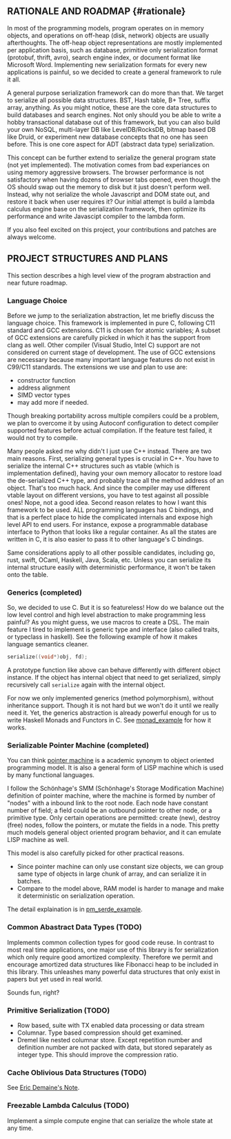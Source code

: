 RATIONALE AND ROADMAP {#rationale}
---------------------

In most of the programming models, program operates on in memory
objects, and operations on off-heap (disk, network) objects are usually
afterthoughts. The off-heap object representations are mostly
implemented per application basis, such as database, primitive only
serialization format (protobuf, thrift, avro), search engine index, or
document format like Microsoft Word. Implementing new serialization
formats for every new applications is painful, so we decided to create a
general framework to rule it all.

A general purpose serialization framework can do more than that. We
target to serialize all possible data structures. BST, Hash table, B+
Tree, suffix array, anything. As you might notice, these are the core
data structures to build databases and search engines. Not only should
you be able to write a hobby transactional database out of this
framework, but you can also build your own NoSQL, multi-layer DB like
LevelDB/RocksDB, bitmap based DB like Druid, or experiment new database
concepts that no one has seen before. This is one core aspect for
ADT (abstract data type) serialization.

This concept can be further extend to serialize the general program
state (not yet implemented). The motivation comes from bad experiances
on using memory aggressive browsers. The browser performance is not
satisfactory when having dozens of browser tabs opened, even though the
OS should swap out the memory to disk but it just doesn't perform well.
Instead, why not serialize the whole Javascript and DOM state out, and
restore it back when user requires it? Our initial attempt is build a
lambda calculus engine base on the serialization framework, then
optimize its performance and write Javascipt compiler to the lambda
form.

If you also feel excited on this project, your contributions and patches
are always welcome.

PROJECT STRUCTURES AND PLANS
----------------------------

This section describes a high level view of the program abstraction and
near future roadmap.

### Language Choice

Before we jump to the serialization abstraction, let me briefly discuss
the language choice. This framework is implemented in pure C, following
C11 standard and GCC extensions. C11 is chosen for atomic variables; A
subset of GCC extensions are carefully picked in which it has the
support from clang as well.  Other compiler (Visual Studio, Intel C)
support are not considered on current stage of development.  The use of
GCC extensions are necessary because many important language features do
not exist in C99/C11 standards. The extensions we use and plan to use
are:

* constructor function
* address alignment
* SIMD vector types
* may add more if needed.

Though breaking portability across multiple compilers could be a
problem, we plan to overcome it by using Autoconf configuration
to detect compiler supported features before actual compilation.
If the feature test failed, it would not try to compile.

Many people asked me why didn't I just use C++ instead. There are two
main reasons. First, serializing general types is crucial in C++.  You
have to serialize the internal C++ structures such as vtable (which is
implementation defined), having your own memory allocator to restore
load the de-serialized C++ type, and probably trace all the method
address of an object. That's too much hack. And since the compiler may
use different vtable layout on different versions, you have to test
against all possible ones! Nope, not a good idea. Second reason relates
to how I want this framework to be used. ALL programming languages has C
bindings, and that is a perfect place to hide the complicated internals
and expose high level API to end users. For instance, expose a
programmable database interface to Python that looks like a regular
container. As all the states are written in C, it is also easier to pass
it to other language's C bindings.

Same considerations apply to all other possible candidates, including
go, rust, swift, OCaml, Haskell, Java, Scala, etc. Unless you can
serialize its internal structure easily with deterministic performance,
it won't be taken onto the table.

### Generics (completed)

So, we decided to use C. But it is so featureless! How do we balance out
the low level control and high level abstraction to make programming
less painful? As you might guess, we use macros to create a DSL. The
main feature I tired to implement is generic type and interface (also
called traits, or typeclass in haskell). See the following example of
how it makes language semantics cleaner.

```c
serialize((void*)obj, fd);
```

A prototype function like above can behave differently with different
object instance. If the object has internal object that need to get
serialized, simply recursively call `serialize` again with the internal
object.

For now we only implemented generics (method polymorphism), without
inheritance support. Though it is not hard but we won't do it until we
really need it. Yet, the generics abstraction is already powerful enough
for us to write Haskell Monads and Functors in C. See
[monad_example](https://github.com/dryman/opic/tree/master/monad_example)
for how it works.

### Serializable Pointer Machine (completed)

You can think [pointer machine][pmachine] is a academic synonym to
object oriented programming model. It is also a general form of LISP
machine which is used by many functional languages.

I follow the Schönhage's SMM (Schönhage's Storage Modification Machine)
definition of pointer machine, where the machine is formed by number of
"nodes" with a inbound link to the root node. Each node have constant
number of field; a field could be an outbound pointer to other node, or
a primitive type.  Only certain operations are permitted: create (new),
destroy (free) nodes, follow the pointers, or mutate the fields in a
node. This pretty much models general object oriented program behavior,
and it can emulate LISP machine as well. 

This model is also carefully picked for other practical reasons.

* Since pointer machine can only use constant size objects, we can
  group same type of objects in large chunk of array, and can serialize
  it in batches.
* Compare to the model above, RAM model is harder to manage and make
  it deterministic on serialization operation.

The detail explaination is in
[pm_serde_example](https://github.com/dryman/opic/tree/master/pm_serde_example).

[pmachine]: https://en.wikipedia.org/wiki/Pointer_machine

### Common Abastract Data Types (TODO)

Implements common collection types for good code reuse. In contrast to
most real time applications, one major use of this library is for
serialization which only require good amortized complexity. Therefore we
permit and encourage amortized data structures like Fibonacci heap to be
included in this library. This unleashes many powerful data structures
that only exist in papers but yet used in real world.

Sounds fun, right?

### Primitive Serialization (TODO)

* Row based, suite with TX enabled data processing or data stream
* Columnar. Type based compression should get examined.
* Dremel like nested columnar store. Except repetition number and
  definition number are not packed with data, but stored separately as
  integer type. This should improve the compression ratio.

### Cache Oblivious Data Structures (TODO)

See [Eric Demaine's Note][cache oblivious].

[cache oblivious]: http://erikdemaine.org/papers/BRICS2002/paper.pdf

### Freezable Lambda Calculus (TODO)

Implement a simple compute engine that can serialize the whole state at
any time.
